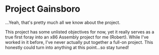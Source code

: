 # Project Gainsboro

...Yeah, that's pretty much all we know about the project.

This project has some unlisted objectives for now, yet it really serves as a true first foray into an x86 Assembly project for me (Robert). While I've worked in it before, I've never actually put together a full-on project. This honestly could turn into anything at this point...so stay tuned!